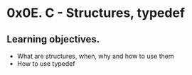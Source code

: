 # 0x0E. C - Structures, typedef

## Learning objectives.

- What are structures, when, why and how to use them
- How to use typedef

